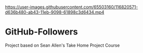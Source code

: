 
https://user-images.githubusercontent.com/65503160/116820571-d636b480-ab43-11eb-9098-61898c3d6434.mp4

# GitHub-Followers
Project based on Sean Allen's Take Home Project Course

